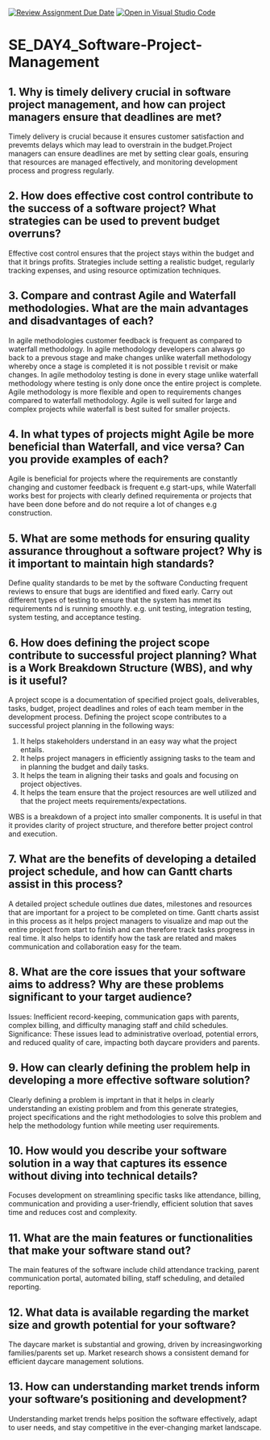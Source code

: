 [![Review Assignment Due Date](https://classroom.github.com/assets/deadline-readme-button-22041afd0340ce965d47ae6ef1cefeee28c7c493a6346c4f15d667ab976d596c.svg)](https://classroom.github.com/a/9pw6JKcu)
[![Open in Visual Studio Code](https://classroom.github.com/assets/open-in-vscode-2e0aaae1b6195c2367325f4f02e2d04e9abb55f0b24a779b69b11b9e10269abc.svg)](https://classroom.github.com/online_ide?assignment_repo_id=18790351&assignment_repo_type=AssignmentRepo)
# SE_DAY4_Software-Project-Management
## 1. Why is timely delivery crucial in software project management, and how can project managers ensure that deadlines are met?

Timely delivery is crucial because it ensures customer satisfaction and prevemts delays which may lead to overstrain in the budget.Project managers can ensure deadlines are met by setting clear goals, ensuring that resources are managed effectively, and monitoring development process and progress regularly.

## 2. How does effective cost control contribute to the success of a software project? What strategies can be used to prevent budget overruns?

Effective cost control ensures that the project stays within the budget and that it brings profits.
Strategies include setting a realistic budget, regularly tracking expenses, and using resource optimization techniques.

## 3. Compare and contrast Agile and Waterfall methodologies. What are the main advantages and disadvantages of each?

In agile methodologies customer feedback is frequent as compared to waterfall methodology.
In agile methodology developers can always go back to a prevous stage and make changes unlike waterfall methodology whereby once a stage is completed it is not possible t revisit or make changes.
In agile methodoloy testing is done in every stage unlike waterfall methodology where testing is only done once the entire project is complete.
Agile methodology is more flexible and open to requirements changes compared to waterfall methodology.
Agile is well suited for large and complex projects while waterfall is best suited for smaller projects.

## 4. In what types of projects might Agile be more beneficial than Waterfall, and vice versa? Can you provide examples of each?

Agile is beneficial for projects where the requirements are constantly changing and customer feedback is frequent e.g start-ups, while Waterfall works best for projects with clearly defined requirementa or projects that have been done before and do  not require a lot of changes e.g construction.

## 5. What are some methods for ensuring quality assurance throughout a software project? Why is it important to maintain high standards?

Define quality standards to be met by the software
Conducting frequent reviews to ensure that bugs are identified and fixed early.
Carry out different types of testing to ensure that the system has mmet its requirements nd is running smoothly. e.g. unit testing, integration testing, system testing, and acceptance testing.

## 6. How does defining the project scope contribute to successful project planning? What is a Work Breakdown Structure (WBS), and why is it useful?

A project scope is a documentation of specified project goals, deliverables, tasks, budget, project deadlines and roles of each team member in the development process.
Defining the project scope contributes to a successful project planning in the following ways:
1. It helps stakeholders understand in an easy way what the project entails.
2. It helps project managers in efficiently assigning tasks to the team and in planning the budget and daily tasks.
3. It helps the team in aligning their tasks and goals and focusing on project objectives.
4. It helps the team ensure that the project resources are well utilized and that the project meets requirements/expectations.

WBS is a breakdown of a project into smaller components. It is useful in that it provides clarity of project structure, and therefore better project control and execution.

## 7. What are the benefits of developing a detailed project schedule, and how can Gantt charts assist in this process?

A detailed project schedule outlines due dates, milestones and resources that are important for a project to be completed on time.
Gantt charts assist in this process as it helps project managers to visualize and map out the entire project from start to finish and can therefore track tasks progress in real time. It also helps to identify how the task are related and makes communication and collaboration easy for the team.

## 8. What are the core issues that your software aims to address? Why are these problems significant to your target audience?

Issues: Inefficient record-keeping, communication gaps with parents, complex billing, and difficulty managing staff and child schedules.
Significance: These issues lead to administrative overload, potential errors, and reduced quality of care, impacting both daycare providers and parents.

## 9. How can clearly defining the problem help in developing a more effective software solution?

Clearly defining a problem is imprtant in that it helps in clearly understanding an existing problem and from this generate strategies, project specifications and the right methodologies to solve this problem and help the methodology funtion while meeting user requirements.

## 10. How would you describe your software solution in a way that captures its essence without diving into technical details?

Focuses development on streamlining specific tasks like attendance, billing, communication and providing a user-friendly, efficient solution that saves time and reduces cost and complexity.

## 11. What are the main features or functionalities that make your software stand out?

The main features of the software include child attendance tracking, parent communication portal, automated billing, staff scheduling, and detailed reporting.

## 12. What data is available regarding the market size and growth potential for your software?

The daycare market is substantial and growing, driven by increasingworking families/parents set up. Market research shows a consistent demand for efficient daycare management solutions. 

## 13. How can understanding market trends inform your software’s positioning and development?
Understanding market trends helps position the software effectively, adapt to user needs, and stay competitive in the ever-changing market landscape.
